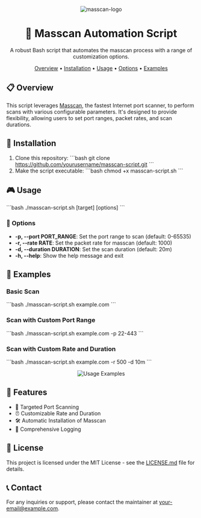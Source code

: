 <p align="center">
  <img src="https://path/to/logo.png" alt="masscan-logo"> <!-- Add your project logo here -->
</p>

<h1 align="center">🚀 Masscan Automation Script</h1>

<p align="center">
  A robust Bash script that automates the masscan process with a range of customization options.
</p>

<p align="center">
  <a href="#overview">Overview</a> •
  <a href="#installation">Installation</a> •
  <a href="#usage">Usage</a> •
  <a href="#options">Options</a> •
  <a href="#examples">Examples</a>
</p>

## 📋 Overview
This script leverages [Masscan](https://github.com/robertdavidgraham/masscan), the fastest Internet port scanner, to perform scans with various configurable parameters. It's designed to provide flexibility, allowing users to set port ranges, packet rates, and scan durations.

## 🔧 Installation
1. Clone this repository:
   \```bash
   git clone https://github.com/yourusername/masscan-script.git
   \```
2. Make the script executable:
   \```bash
   chmod +x masscan-script.sh
   \```

## 🎮 Usage
\```bash
./masscan-script.sh [target] [options]
\```

### 🧩 Options
- **-p, --port PORT_RANGE**: Set the port range to scan (default: 0-65535)
- **-r, --rate RATE**: Set the packet rate for masscan (default: 1000)
- **-d, --duration DURATION**: Set the scan duration (default: 20m)
- **-h, --help**: Show the help message and exit

## 📖 Examples
### Basic Scan
\```bash
./masscan-script.sh example.com
\```

### Scan with Custom Port Range
\```bash
./masscan-script.sh example.com -p 22-443
\```

### Scan with Custom Rate and Duration
\```bash
./masscan-script.sh example.com -r 500 -d 10m
\```

<p align="center">
  <img src="https://path/to/usage-examples.png" alt="Usage Examples"> <!-- Add a screenshot of examples -->
</p>

## 🚀 Features
- 🎯 Targeted Port Scanning
- ⏰ Customizable Rate and Duration
- 🛠️ Automatic Installation of Masscan
- 📝 Comprehensive Logging

## 📜 License
This project is licensed under the MIT License - see the [LICENSE.md](LICENSE.md) file for details.

## 📞 Contact
For any inquiries or support, please contact the maintainer at [your-email@example.com](mailto:your-email@example.com).
